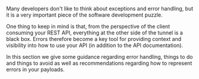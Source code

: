 Many developers don't like to think about exceptions and error handling, but it is a very important piece of the software development puzzle.

One thing to keep in mind is that, from the perspective of the client consuming your REST API, everything at the other side of the tunnel is a black box. Errors therefore become a key tool for providing context and visibility into how to use your API (in addition to the API documentation).

In this section we give some guidance regarding error handling, things to do and things to avoid as well as recommendations regarding how to represent errors in your payloads.